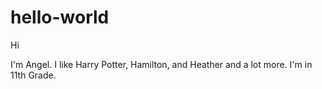 # hello-world

Hi

I'm Angel. I like Harry Potter, Hamilton, and Heather and a lot more. 
I'm in 11th Grade.
